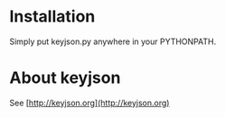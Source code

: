 
# Installation

Simply put keyjson.py anywhere in your PYTHONPATH.

# About keyjson

See [http://keyjson.org](http://keyjson.org)
